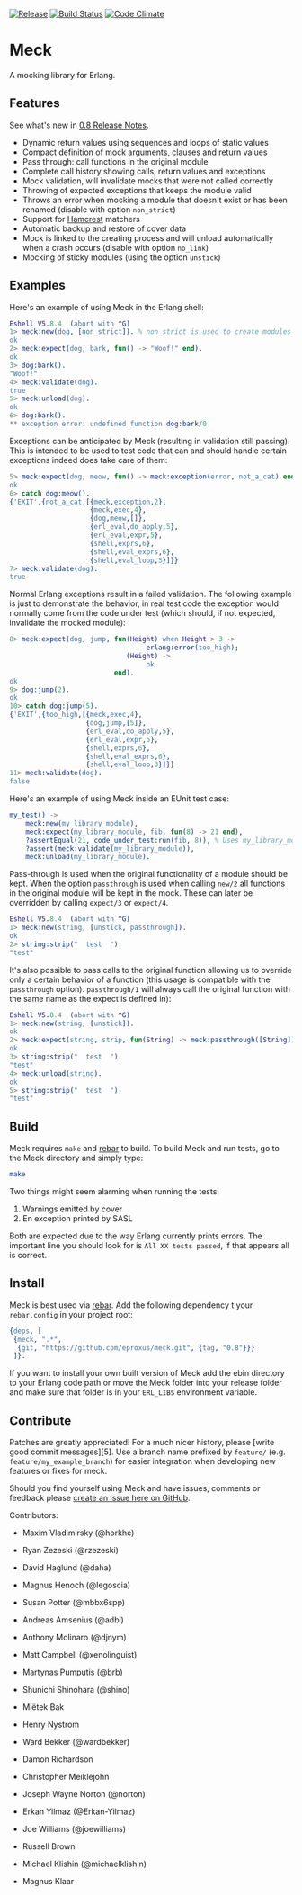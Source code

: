 [![Release](http://img.shields.io/github/release/eproxus/meck.svg)](https://github.com/eproxus/meck/releases/latest)
[![Build Status](http://img.shields.io/travis/eproxus/meck.svg)](http://travis-ci.org/eproxus/meck)
[![Code Climate](http://img.shields.io/badge/code_climate-R16B03--1-green.svg)](https://travis-ci.org/eproxus/meck)

Meck
====

A mocking library for Erlang.

<a name='features'>

Features
--------

See what's new in [0.8 Release Notes][1].

  * Dynamic return values using sequences and loops of static values
  * Compact definition of mock arguments, clauses and return values
  * Pass through: call functions in the original module
  * Complete call history showing calls, return values and exceptions
  * Mock validation, will invalidate mocks that were not called correctly
  * Throwing of expected exceptions that keeps the module valid
  * Throws an error when mocking a module that doesn't exist or has been
    renamed (disable with option `non_strict`)
  * Support for [Hamcrest][2] matchers
  * Automatic backup and restore of cover data
  * Mock is linked to the creating process and will unload automatically
    when a crash occurs (disable with option `no_link`)
  * Mocking of sticky modules (using the option `unstick`)


<a name='examples'>

Examples
--------
Here's an example of using Meck in the Erlang shell:

```erl
Eshell V5.8.4  (abort with ^G)
1> meck:new(dog, [non_strict]). % non_strict is used to create modules that don't exist
ok
2> meck:expect(dog, bark, fun() -> "Woof!" end).
ok
3> dog:bark().
"Woof!"
4> meck:validate(dog).
true
5> meck:unload(dog).
ok
6> dog:bark().
** exception error: undefined function dog:bark/0
```

Exceptions can be anticipated by Meck (resulting in validation still
passing). This is intended to be used to test code that can and should
handle certain exceptions indeed does take care of them:

```erl
5> meck:expect(dog, meow, fun() -> meck:exception(error, not_a_cat) end).
ok
6> catch dog:meow().
{'EXIT',{not_a_cat,[{meck,exception,2},
                    {meck,exec,4},
                    {dog,meow,[]},
                    {erl_eval,do_apply,5},
                    {erl_eval,expr,5},
                    {shell,exprs,6},
                    {shell,eval_exprs,6},
                    {shell,eval_loop,3}]}}
7> meck:validate(dog).
true
```

Normal Erlang exceptions result in a failed validation. The following
example is just to demonstrate the behavior, in real test code the
exception would normally come from the code under test (which should,
if not expected, invalidate the mocked module):

```erl
8> meck:expect(dog, jump, fun(Height) when Height > 3 ->
                                  erlang:error(too_high);
                             (Height) ->
                                  ok
                          end).
ok
9> dog:jump(2).
ok
10> catch dog:jump(5).
{'EXIT',{too_high,[{meck,exec,4},
                   {dog,jump,[5]},
                   {erl_eval,do_apply,5},
                   {erl_eval,expr,5},
                   {shell,exprs,6},
                   {shell,eval_exprs,6},
                   {shell,eval_loop,3}]}}
11> meck:validate(dog).
false
```

Here's an example of using Meck inside an EUnit test case:

```erlang
my_test() ->
    meck:new(my_library_module),
    meck:expect(my_library_module, fib, fun(8) -> 21 end),
    ?assertEqual(21, code_under_test:run(fib, 8)), % Uses my_library_module
    ?assert(meck:validate(my_library_module)),
    meck:unload(my_library_module).
```

Pass-through is used when the original functionality of a module
should be kept. When the option `passthrough` is used when calling
`new/2` all functions in the original module will be kept in the
mock. These can later be overridden by calling `expect/3` or
`expect/4`.

```erl
Eshell V5.8.4  (abort with ^G)
1> meck:new(string, [unstick, passthrough]).
ok
2> string:strip("  test  ").
"test"
```

It's also possible to pass calls to the original function allowing us
to override only a certain behavior of a function (this usage is
compatible with the `passthrough` option). `passthrough/1` will always
call the original function with the same name as the expect is 
defined in):

```erl
Eshell V5.8.4  (abort with ^G)
1> meck:new(string, [unstick]).
ok
2> meck:expect(string, strip, fun(String) -> meck:passthrough([String]) end).
ok
3> string:strip("  test  ").
"test"
4> meck:unload(string).
ok
5> string:strip("  test  ").
"test"
```

<a name='build'>

Build
-----

Meck requires `make` and [rebar][1] to build. To build Meck and run tests, go to the Meck
directory and simply type:

```sh
make
```

Two things might seem alarming when running the tests:

  1. Warnings emitted by cover
  2. En exception printed by SASL

Both are expected due to the way Erlang currently prints errors. The
important line you should look for is `All XX tests passed`, if that
appears all is correct.


<a name='install'>

Install
-------

Meck is best used via [rebar][3]. Add the following dependency t
your `rebar.config` in your project root:

```erlang
{deps, [
 {meck, ".*",
  {git, "https://github.com/eproxus/meck.git", {tag, "0.8"}}}
 ]}.
```

If you want to install your own built version of Meck add the ebin
directory to your Erlang code path or move the Meck folder into your
release folder and make sure that folder is in your `ERL_LIBS`
environment variable.


<a name='contribute'>

Contribute
----------

Patches are greatly appreciated! For a much nicer history, please
[write good commit messages][5]. Use a branch name prefixed by
`feature/` (e.g. `feature/my_example_branch`) for easier integration
when developing new features or fixes for meck.

Should you find yourself using Meck and have issues, comments or
feedback please [create an issue here on GitHub][4].

Contributors:

- Maxim Vladimirsky (@horkhe)
- Ryan Zezeski (@rzezeski)
- David Haglund (@daha)
- Magnus Henoch (@legoscia)
- Susan Potter (@mbbx6spp)
- Andreas Amsenius (@adbl)
- Anthony Molinaro (@djnym)
- Matt Campbell (@xenolinguist)
- Martynas Pumputis (@brb)
- Shunichi Shinohara (@shino)
- Miëtek Bak
- Henry Nystrom
- Ward Bekker (@wardbekker)
- Damon Richardson
- Christopher Meiklejohn
- Joseph Wayne Norton (@norton)
- Erkan Yilmaz (@Erkan-Yilmaz)
- Joe Williams (@joewilliams)
- Russell Brown
- Michael Klishin (@michaelklishin)
- Magnus Klaar


  [1]: https://github.com/eproxus/meck/wiki/0.8-Release-Notes
       "0.8 Release Notes"
  [2]: https://github.com/hyperthunk/hamcrest-erlang "Hamcrest for Erlang"
  [3]: https://github.com/basho/rebar "Rebar - A build tool for Erlang"
  [4]: http://github.com/eproxus/meck/issues "Meck issues"
